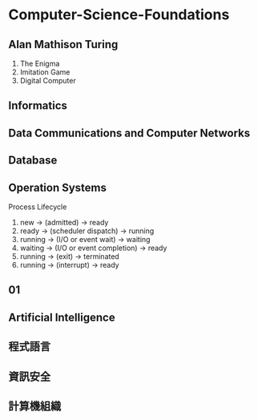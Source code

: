 # Computer-Science-Foundations

## Alan Mathison Turing
1. The Enigma
2. Imitation Game
3. Digital Computer

## Informatics 

## Data Communications and Computer Networks

## Database

## Operation Systems

Process Lifecycle
1. new → (admitted) → ready
2. ready → (scheduler dispatch) → running
3. running → (I/O or event wait) → waiting
4. waiting → (I/O or event completion) → ready
5. running → (exit) → terminated
6. running → (interrupt) → ready

## 01

## Artificial Intelligence

## 程式語言

## 資訊安全

## 計算機組織
